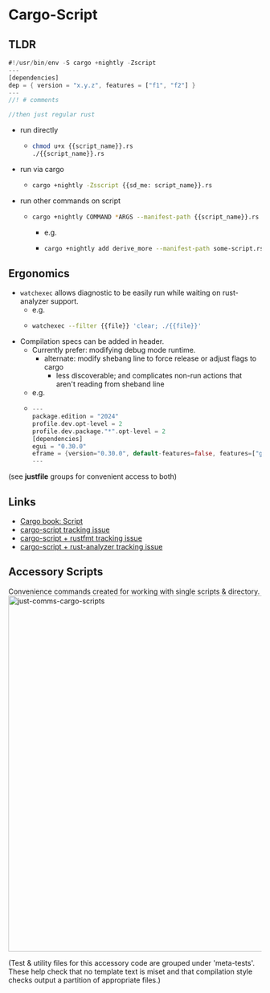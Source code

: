 # Cargo-Script


## TLDR

```rust
#!/usr/bin/env -S cargo +nightly -Zscript
---
[dependencies]
dep = { version = "x.y.z", features = ["f1", "f2"] }
---
//! # comments

//then just regular rust
```

- run directly
  - ```zsh
    chmod u+x {{script_name}}.rs
    ./{{script_name}}.rs
    ```
- run via cargo
  - ```zsh
    cargo +nightly -Zsscript {{sd_me: script_name}}.rs
    ```
- run other commands on script
  - ```zsh
    cargo +nightly COMMAND *ARGS --manifest-path {{script_name}}.rs -Zscript
    ```
    - e.g.
    - ```zsh
      cargo +nightly add derive_more --manifest-path some-script.rs -Zscript
      ```

## Ergonomics
- `watchexec` allows diagnostic to be easily run while waiting on rust-analyzer support.
  - e.g.
  - ```zsh
    watchexec --filter {{file}} 'clear; ./{{file}}'
    ```
- Compilation specs can be added in header.
  - Currently prefer: modifying debug mode runtime.
    - alternate: modify shebang line to force release or adjust flags to cargo
      - less discoverable; and complicates non-run actions that aren't reading from sheband line
  - e.g.
  - ```rust
    ---
    package.edition = "2024"
    profile.dev.opt-level = 2
    profile.dev.package."*".opt-level = 2
    [dependencies]
    egui = "0.30.0"
    eframe = {version="0.30.0", default-features=false, features=["glow", "wayland"]}
    ---
    ```

(see **justfile** groups for convenient access to both)

## Links
 - [Cargo book: Script](https://doc.rust-lang.org/nightly/cargo/reference/unstable.html?highlight=script#script)
 - [cargo-script tracking issue](https://github.com/rust-lang/cargo/issues/12207)
 - [cargo-script + rustfmt tracking issue](https://github.com/rust-lang/rustfmt/issues/6388)
 - [cargo-script + rust-analyzer tracking issue](https://github.com/rust-lang/rust-analyzer/issues/15318)

## Accessory Scripts

Convenience commands created for working with single scripts & directory.
<img width="709" alt="just-comms-cargo-scripts" src="https://github.com/user-attachments/assets/221acf0c-ae5d-4dec-8c2c-c4a31cb6dd26" />

(Test & utility files for this accessory code are grouped under 'meta-tests'.
These help check that no template text is miset and that compilation style checks output a partition of appropriate files.)
